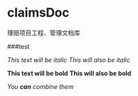 # claimsDoc
理赔项目工程、管理文档库


###test

*This text will be italic*
_This will also be italic_

**This text will be bold**
__This will also be bold__

_You **can** combine them_

